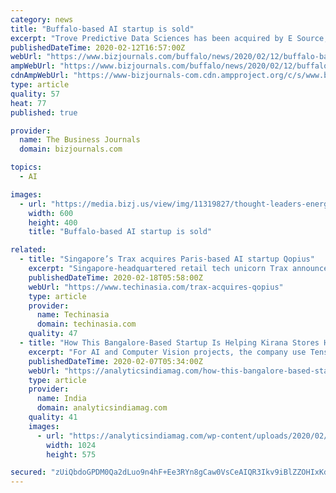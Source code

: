 ```yaml
---
category: news
title: "Buffalo-based AI startup is sold"
excerpt: "Trove Predictive Data Sciences has been acquired by E Source, a private equity-backed company out of Colorado. Trove leaders say the deal will fuel the company's continued growth in Buffalo, where 14 people currently work out of an office in the Thomas R."
publishedDateTime: 2020-02-12T16:57:00Z
webUrl: "https://www.bizjournals.com/buffalo/news/2020/02/12/buffalo-based-ai-startup-is-sold.html"
ampWebUrl: "https://www.bizjournals.com/buffalo/news/2020/02/12/buffalo-based-ai-startup-is-sold.amp.html"
cdnAmpWebUrl: "https://www-bizjournals-com.cdn.ampproject.org/c/s/www.bizjournals.com/buffalo/news/2020/02/12/buffalo-based-ai-startup-is-sold.amp.html"
type: article
quality: 57
heat: 77
published: true

provider:
  name: The Business Journals
  domain: bizjournals.com

topics:
  - AI

images:
  - url: "https://media.bizj.us/view/img/11319827/thought-leaders-energy-and-infrastructure-adam-stotz-5220-052419*600xx6000-4000-0-0.jpg"
    width: 600
    height: 400
    title: "Buffalo-based AI startup is sold"

related:
  - title: "Singapore’s Trax acquires Paris-based AI startup Qopius"
    excerpt: "Singapore-headquartered retail tech unicorn Trax announced it has completed its acquisition of Paris-based Qopius, which provides AI-based in-store tech solutions in Europe ... Its other backers include Warburg Pincus, Blackrock, GIC, and Boyu Capital. To date, the startup has raised a total of US$360 million and is now valued at US$1.4 ..."
    publishedDateTime: 2020-02-18T05:58:00Z
    webUrl: "https://www.techinasia.com/trax-acquires-qopius"
    type: article
    provider:
      name: Techinasia
      domain: techinasia.com
    quality: 47
  - title: "How This Bangalore-Based Startup Is Helping Kirana Stores Harness AI"
    excerpt: "For AI and Computer Vision projects, the company use TensorFlow and they also have a full-fledged CI/CD pipeline to automate deployments using Jenkins and Ansible. According to the founders, in the coming years, Jumbotail will expand the J24 stores’ network and help the entrepreneur to transform old Kirana store into modern convenience stores ..."
    publishedDateTime: 2020-02-07T05:34:00Z
    webUrl: "https://analyticsindiamag.com/how-this-bangalore-based-startup-is-helping-kirana-stores-harness-ai/"
    type: article
    provider:
      name: India
      domain: analyticsindiamag.com
    quality: 41
    images:
      - url: "https://analyticsindiamag.com/wp-content/uploads/2020/02/Founders-Potrait-1024x575.jpg"
        width: 1024
        height: 575

secured: "zUiQbdoGPDM0Qa2dLuo9n4hF+Ee3RYn8gCaw0VsCeAIQR3Ikv9iBlZZOHIxKdsbzlJZiNQ3g46Ez4GlJS/SVlTJ67Wlb8/Sm0FIGFnKhPKDUghb8HZGhrN/dbLsqR+lF5HznS1zlIYnzT1V3Kq6CFDkXVEP6Ugg3VsNIjNo1PeOc2P+xcWxHmOyDWlGwF3NA6r77MPbfwtn4yINfsDzet0QhYoWgpDyXQjpIQMQOixw/AKS2SvyyHqplMhTyH7ufGRhG30KAif9ZeQmOAkZQNAJFc1aLjq1iRvogz66P88LOytWsWnCjwevuPoIoLkMpaeDta1frHV1G/ZzSx12vACE/TNPZOZDTMlWzQK/oFdgQREpGIq+U2RktIOu5cAKQy8TwRhZoiS1ewmF4px3YmTM+nZElg8bNg/x3qiN4VLLgcTFalGojOQHI7h6xwsL9CLcNBfAzdEARFtWBmuu0som+qoK3SLFH8SKJcWNztxs=;/Wl+J0mqvbl8MDb38iq4AQ=="
---
```


